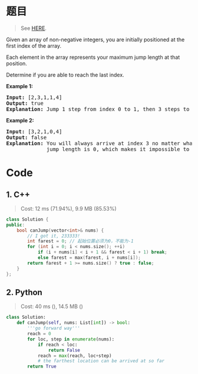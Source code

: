 # 题目

> See [HERE](https://leetcode.com/problems/jump-game/).

<div><p>Given an array of non-negative integers, you are initially positioned at the first index of the array.</p>

<p>Each element in the array represents your maximum jump length at that position.</p>

<p>Determine if you are able to reach the last index.</p>

<p><strong>Example 1:</strong></p>

<pre><strong>Input:</strong> [2,3,1,1,4]
<strong>Output:</strong> true
<strong>Explanation:</strong> Jump 1 step from index 0 to 1, then 3 steps to the last index.
</pre>

<p><strong>Example 2:</strong></p>

<pre><strong>Input:</strong> [3,2,1,0,4]
<strong>Output:</strong> false
<strong>Explanation:</strong> You will always arrive at index 3 no matter what. Its maximum
&nbsp;            jump length is 0, which makes it impossible to reach the last index.
</pre>
</div>

# Code

## 1. C++

> Cost: 12 ms (71.94%), 9.9 MB (85.53%)

```C++
class Solution {
public:
    bool canJump(vector<int>& nums) {
        // I got it, 233333!
        int farest = 0; // 起始位置必须为0，不能为-1
        for (int i = 0; i < nums.size(); ++i)
            if (i + nums[i] < i + 1 && farest < i + 1) break;
            else farest = max(farest, i + nums[i]);
        return farest + 1 >= nums.size() ? true : false;
    }
};
```

## 2. Python

> Cost: 40 ms (), 14.5 MB ()

```python
class Solution:
    def canJump(self, nums: List[int]) -> bool:
        '''go forward way'''
        reach = 0
        for loc, step in enumerate(nums):
            if reach < loc:
                return False
            reach = max(reach, loc+step)
            # the farthest location can be arrived at so far
        return True
```
